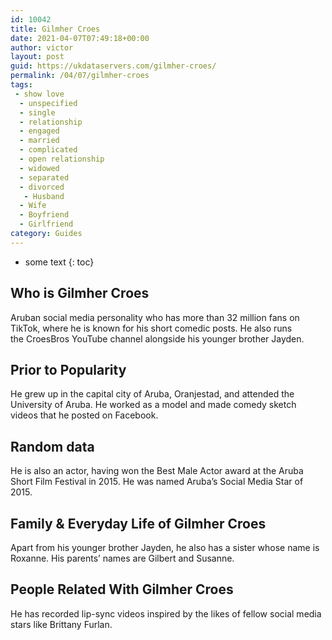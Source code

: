 ```yaml
---
id: 10042
title: Gilmher Croes
date: 2021-04-07T07:49:18+00:00
author: victor
layout: post
guid: https://ukdataservers.com/gilmher-croes/
permalink: /04/07/gilmher-croes
tags:
 - show love
  - unspecified
  - single
  - relationship
  - engaged
  - married
  - complicated
  - open relationship
  - widowed
  - separated
  - divorced
   - Husband
  - Wife
  - Boyfriend
  - Girlfriend
category: Guides
---
```


* some text
{: toc}


## Who is Gilmher Croes



Aruban social media personality who has more than 32 million fans on TikTok, where he is known for his short comedic posts. He also runs the CroesBros YouTube channel alongside his younger brother Jayden. 

                
                
                
## Prior to Popularity



He grew up in the capital city of Aruba, Oranjestad, and attended the University of Aruba. He worked as a model and made comedy sketch videos that he posted on Facebook.

                
                
                
## Random data



He is also an actor, having won the Best Male Actor award at the Aruba Short Film Festival in 2015. He was named Aruba&#8217;s Social Media Star of 2015. 

                
                
                
## Family & Everyday Life of Gilmher Croes



Apart from his younger brother Jayden, he also has a sister whose name is Roxanne. His parents&#8217; names are Gilbert and Susanne. 

                
                
                
## People Related With Gilmher Croes



He has recorded lip-sync videos inspired by the likes of fellow social media stars like Brittany Furlan.

                
              
            
          
          
          